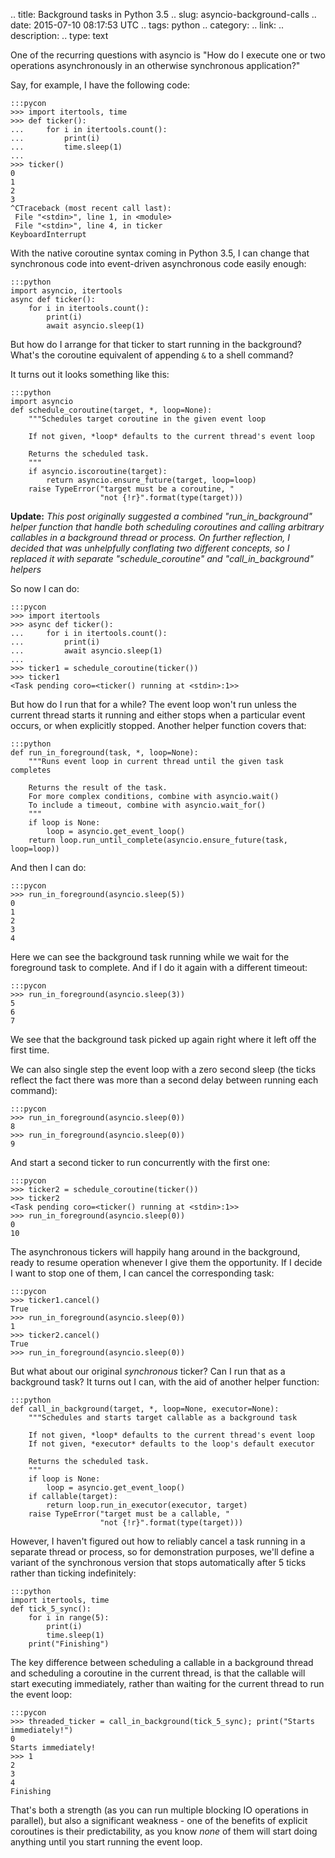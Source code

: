 .. title: Background tasks in Python 3.5
.. slug: asyncio-background-calls
.. date: 2015-07-10 08:17:53 UTC
.. tags: python
.. category:
.. link: 
.. description: 
.. type: text

One of the recurring questions with asyncio is "How do I execute one or two
operations asynchronously in an otherwise synchronous application?"

Say, for example, I have the following code:

    :::pycon
    >>> import itertools, time
    >>> def ticker():
    ...     for i in itertools.count():
    ...         print(i)
    ...         time.sleep(1)
    ...
    >>> ticker()
    0
    1
    2
    3
    ^CTraceback (most recent call last):
     File "<stdin>", line 1, in <module>
     File "<stdin>", line 4, in ticker
    KeyboardInterrupt

With the native coroutine syntax coming in Python 3.5, I can change that
synchronous code into event-driven asynchronous code easily enough:

    :::python
    import asyncio, itertools
    async def ticker():
        for i in itertools.count():
            print(i)
            await asyncio.sleep(1)

But how do I arrange for that ticker to start running in the background? What's
the coroutine equivalent of appending `&` to a shell command?

It turns out it looks something like this:

    :::python
    import asyncio
    def schedule_coroutine(target, *, loop=None):
        """Schedules target coroutine in the given event loop

        If not given, *loop* defaults to the current thread's event loop

        Returns the scheduled task.
        """
        if asyncio.iscoroutine(target):
            return asyncio.ensure_future(target, loop=loop)
        raise TypeError("target must be a coroutine, "
                        "not {!r}".format(type(target)))

**Update:** *This post originally suggested a combined "run_in_background"
helper function that handle both scheduling coroutines and calling arbitrary
callables in a background thread or process. On further reflection, I decided
that was unhelpfully conflating two different concepts, so I replaced it with
separate "schedule_coroutine" and "call_in_background" helpers*

So now I can do:

    :::pycon
    >>> import itertools
    >>> async def ticker():
    ...     for i in itertools.count():
    ...         print(i)
    ...         await asyncio.sleep(1)
    ...
    >>> ticker1 = schedule_coroutine(ticker())
    >>> ticker1
    <Task pending coro=<ticker() running at <stdin>:1>>

But how do I run that for a while? The event loop won't run unless the current
thread starts it running and either stops when a particular event occurs, or
when explicitly stopped. Another helper function covers that:

    :::python
    def run_in_foreground(task, *, loop=None):
        """Runs event loop in current thread until the given task completes

        Returns the result of the task.
        For more complex conditions, combine with asyncio.wait()
        To include a timeout, combine with asyncio.wait_for()
        """
        if loop is None:
            loop = asyncio.get_event_loop()
        return loop.run_until_complete(asyncio.ensure_future(task, loop=loop))

And then I can do:

    :::pycon
    >>> run_in_foreground(asyncio.sleep(5))
    0
    1
    2
    3
    4

Here we can see the background task running while we wait for the foreground
task to complete. And if I do it again with a different timeout:

    :::pycon
    >>> run_in_foreground(asyncio.sleep(3))
    5
    6
    7

We see that the background task picked up again right where it left off
the first time.

We can also single step the event loop with a zero second sleep (the ticks
reflect the fact there was more than a second delay between running each
command):

    :::pycon
    >>> run_in_foreground(asyncio.sleep(0))
    8
    >>> run_in_foreground(asyncio.sleep(0))
    9

And start a second ticker to run concurrently with the first one:

    :::pycon
    >>> ticker2 = schedule_coroutine(ticker())
    >>> ticker2
    <Task pending coro=<ticker() running at <stdin>:1>>
    >>> run_in_foreground(asyncio.sleep(0))
    0
    10

The asynchronous tickers will happily hang around in the background, ready to
resume operation whenever I give them the opportunity. If I decide I want to
stop one of them, I can cancel the corresponding task:

    :::pycon
    >>> ticker1.cancel()
    True
    >>> run_in_foreground(asyncio.sleep(0))
    1
    >>> ticker2.cancel()
    True
    >>> run_in_foreground(asyncio.sleep(0))

But what about our original *synchronous* ticker? Can I run that as a
background task? It turns out I can, with the aid of another helper function:

    :::python
    def call_in_background(target, *, loop=None, executor=None):
        """Schedules and starts target callable as a background task

        If not given, *loop* defaults to the current thread's event loop
        If not given, *executor* defaults to the loop's default executor

        Returns the scheduled task.
        """
        if loop is None:
            loop = asyncio.get_event_loop()
        if callable(target):
            return loop.run_in_executor(executor, target)
        raise TypeError("target must be a callable, "
                        "not {!r}".format(type(target)))


However, I haven't figured out how to reliably cancel a task running in a
separate thread or process, so for demonstration purposes, we'll define a
variant of the synchronous version that stops automatically after 5 ticks
rather than ticking indefinitely:

    :::python
    import itertools, time
    def tick_5_sync():
        for i in range(5):
            print(i)
            time.sleep(1)
        print("Finishing")

The key difference between scheduling a callable in a background thread and
scheduling a coroutine in the current thread, is that the callable will start
executing immediately, rather than waiting for the current thread
to run the event loop:

    :::pycon
    >>> threaded_ticker = call_in_background(tick_5_sync); print("Starts immediately!")
    0
    Starts immediately!
    >>> 1
    2
    3
    4
    Finishing

That's both a strength (as you can run multiple blocking IO operations in
parallel), but also a significant weakness - one of the benefits of explicit
coroutines is their predictability, as you know *none* of them will start
doing anything until you start running the event loop.